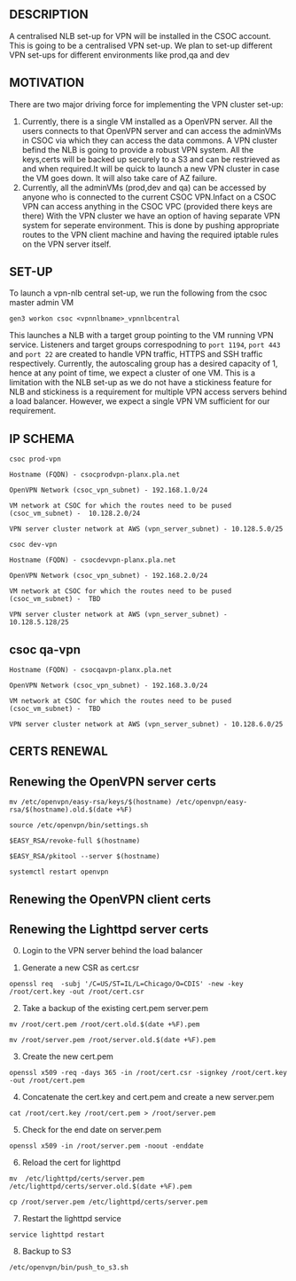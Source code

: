 ## DESCRIPTION

A centralised NLB set-up for VPN will be installed in the CSOC account. This is going to be a centralised VPN set-up. We plan to set-up different VPN set-ups for different environments like prod,qa and dev


## MOTIVATION

There are two major driving force for implementing the VPN cluster set-up:

1) Currently, there is a single VM installed as a OpenVPN server. All the users connects to that OpenVPN server and can access the adminVMs in CSOC via which they can access the data commons. A VPN cluster befind the NLB is going to provide a robust VPN system. All the keys,certs will be backed up securely to a S3 and can be restrieved as and when required.It will be quick to launch a new VPN cluster in case the VM goes down. It will also take care of AZ failure.
2) Currently, all the adminVMs (prod,dev and qa) can be accessed by anyone who is connected to the current CSOC VPN.Infact on a CSOC VPN can access anything in the CSOC VPC (provided there keys are there) With the VPN cluster we have an option of having separate VPN system for seperate environment. This is done by pushing appropriate routes to the VPN client machine and having the required iptable rules on the VPN server itself.

## SET-UP

To launch a vpn-nlb central set-up, we run the following from the csoc master admin VM 

```gen3 workon csoc <vpnnlbname>_vpnnlbcentral```

This launches a NLB with a target group pointing to the VM running  VPN service. Listeners and target groups correspodning to ```port 1194```, ```port 443``` and  ```port 22```  are created to handle VPN traffic, HTTPS and SSH traffic respectively. Currently, the autoscaling group has a desired capacity of 1, hence at any point of time, we expect a cluster of one VM. This is a limitation with the NLB set-up as we do not have a stickiness feature for NLB and stickiness is a requirement for multiple VPN access servers behind a load balancer. However, we expect a single VPN VM sufficient for our requirement. 


## IP SCHEMA

`csoc prod-vpn`

```Hostname (FQDN) - csocprodvpn-planx.pla.net```

```OpenVPN Network (csoc_vpn_subnet) - 192.168.1.0/24```

```VM network at CSOC for which the routes need to be pused (csoc_vm_subnet) -  10.128.2.0/24```

```VPN server cluster network at AWS (vpn_server_subnet) - 10.128.5.0/25```


``csoc dev-vpn``

```Hostname (FQDN) - csocdevvpn-planx.pla.net```

```OpenVPN Network (csoc_vpn_subnet) - 192.168.2.0/24```

```VM network at CSOC for which the routes need to be pused (csoc_vm_subnet) -  TBD```

```VPN server cluster network at AWS (vpn_server_subnet) - 10.128.5.128/25```



## csoc qa-vpn

```Hostname (FQDN) - csocqavpn-planx.pla.net```

```OpenVPN Network (csoc_vpn_subnet) - 192.168.3.0/24```

```VM network at CSOC for which the routes need to be pused (csoc_vm_subnet) -  TBD```

```VPN server cluster network at AWS (vpn_server_subnet) - 10.128.6.0/25```


## CERTS RENEWAL 

## Renewing the OpenVPN server certs

```mv /etc/openvpn/easy-rsa/keys/$(hostname) /etc/openvpn/easy-rsa/$(hostname).old.$(date +%F)```

```source /etc/openvpn/bin/settings.sh```

```$EASY_RSA/revoke-full $(hostname)```

```$EASY_RSA/pkitool --server $(hostname)```

```systemctl restart openvpn```

## Renewing the OpenVPN client certs


## Renewing the Lighttpd server certs

0. Login to the VPN server behind the load balancer

1. Generate a new CSR as cert.csr

```openssl req  -subj '/C=US/ST=IL/L=Chicago/O=CDIS' -new -key /root/cert.key -out /root/cert.csr```

2. Take a backup of the existing cert.pem server.pem

```mv /root/cert.pem /root/cert.old.$(date +%F).pem```

```mv /root/server.pem /root/server.old.$(date +%F).pem```

3. Create the new cert.pem 

```openssl x509 -req -days 365 -in /root/cert.csr -signkey /root/cert.key -out /root/cert.pem```

4. Concatenate the cert.key and cert.pem and create a new server.pem

```cat /root/cert.key /root/cert.pem > /root/server.pem```

5. Check for the end date on server.pem

```openssl x509 -in /root/server.pem -noout -enddate```

6. Reload the cert for lighttpd

```mv  /etc/lighttpd/certs/server.pem  /etc/lighttpd/certs/server.old.$(date +%F).pem```

```cp /root/server.pem /etc/lighttpd/certs/server.pem```

7. Restart the lighttpd service

```service lighttpd restart```

8. Backup to S3

```/etc/openvpn/bin/push_to_s3.sh```





   


